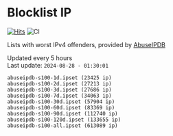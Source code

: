 # Blocklist IP

[![Hits](https://hits.seeyoufarm.com/api/count/incr/badge.svg?url=https%3A%2F%2Fgithub.com%2Fborestad%2Fblocklist-ip%2F&count_bg=%2379C83D&title_bg=%23555555&icon=&icon_color=%23E7E7E7&title=hits&edge_flat=false)](https://hits.seeyoufarm.com)  ![CI](https://img.shields.io/github/workflow/status/borestad/blocklist-ip/CI?style=flat-square)

Lists with worst IPv4 offenders, provided by [AbuseIPDB](https://www.abuseipdb.com/)

<!-- FOOTER-PLACEHOLDER -->
Updated every 5 hours<br>
Last update: `2024-08-28 - 01:30:01`
```
abuseipdb-s100-1d.ipset (23425 ip)
abuseipdb-s100-2d.ipset (27213 ip)
abuseipdb-s100-3d.ipset (27686 ip)
abuseipdb-s100-7d.ipset (34063 ip)
abuseipdb-s100-30d.ipset (57904 ip)
abuseipdb-s100-60d.ipset (83369 ip)
abuseipdb-s100-90d.ipset (112740 ip)
abuseipdb-s100-120d.ipset (133655 ip)
abuseipdb-s100-all.ipset (613089 ip)
```
